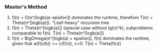 ### Master's Method
1. f(n) = O(n^[logb(a)-epsilon]) dominates the runtime, therefore T(n) = Theta(n^[logb(a)]). "Leaf-heavy" recursion tree
2. f(n) = Theta(n^[logb(a)]) (special case without lg(n)^k), subproblems comparable to f(n). T(n) = Theta(n^[logb(a)])
3. f(n) = BigOmega(n^[logb(a) + epsilon]). f(n) dominates the runtime, given that a(f(n/b)) <= c(f(n)), c<0. T(n) = Theta(f(n))

